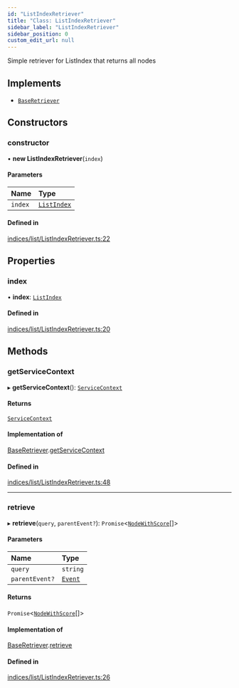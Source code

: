 ```yaml
---
id: "ListIndexRetriever"
title: "Class: ListIndexRetriever"
sidebar_label: "ListIndexRetriever"
sidebar_position: 0
custom_edit_url: null
---
```


Simple retriever for ListIndex that returns all nodes

## Implements

- [`BaseRetriever`](../interfaces/BaseRetriever.md)

## Constructors

### constructor

• **new ListIndexRetriever**(`index`)

#### Parameters

| Name | Type |
| :------ | :------ |
| `index` | [`ListIndex`](ListIndex.md) |

#### Defined in

[indices/list/ListIndexRetriever.ts:22](https://github.com/run-llama/LlamaIndexTS/blob/c65d671/packages/core/src/indices/list/ListIndexRetriever.ts#L22)

## Properties

### index

• **index**: [`ListIndex`](ListIndex.md)

#### Defined in

[indices/list/ListIndexRetriever.ts:20](https://github.com/run-llama/LlamaIndexTS/blob/c65d671/packages/core/src/indices/list/ListIndexRetriever.ts#L20)

## Methods

### getServiceContext

▸ **getServiceContext**(): [`ServiceContext`](../interfaces/ServiceContext.md)

#### Returns

[`ServiceContext`](../interfaces/ServiceContext.md)

#### Implementation of

[BaseRetriever](../interfaces/BaseRetriever.md).[getServiceContext](../interfaces/BaseRetriever.md#getservicecontext)

#### Defined in

[indices/list/ListIndexRetriever.ts:48](https://github.com/run-llama/LlamaIndexTS/blob/c65d671/packages/core/src/indices/list/ListIndexRetriever.ts#L48)

___

### retrieve

▸ **retrieve**(`query`, `parentEvent?`): `Promise`<[`NodeWithScore`](../interfaces/NodeWithScore.md)[]\>

#### Parameters

| Name | Type |
| :------ | :------ |
| `query` | `string` |
| `parentEvent?` | [`Event`](../interfaces/Event.md) |

#### Returns

`Promise`<[`NodeWithScore`](../interfaces/NodeWithScore.md)[]\>

#### Implementation of

[BaseRetriever](../interfaces/BaseRetriever.md).[retrieve](../interfaces/BaseRetriever.md#retrieve)

#### Defined in

[indices/list/ListIndexRetriever.ts:26](https://github.com/run-llama/LlamaIndexTS/blob/c65d671/packages/core/src/indices/list/ListIndexRetriever.ts#L26)
